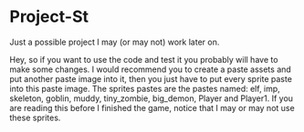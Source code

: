 # Project-St
Just a possible project I may (or may not) work later on. 

Hey, so if you want to use the code and test it you probably will have to make some changes.
I would recommend you to create a paste assets and put another paste image into it, then you just have to put every sprite paste into this paste image.
The sprites pastes are the pastes named: elf, imp, skeleton, goblin, muddy, tiny_zombie, big_demon, Player and Player1.
If you are reading this before I finished the game, notice that I may or may not use these sprites.
